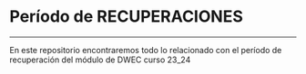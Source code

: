 # Período de RECUPERACIONES

---

En este repositorio encontraremos todo lo relacionado con el período de recuperación del módulo de DWEC curso 23_24
